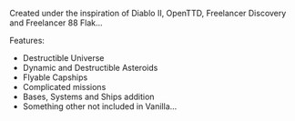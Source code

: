 Сreated under the inspiration of Diablo II, OpenTTD, Freelancer Discovery and Freelancer 88 Flak...

Features:
- Destructible Universe
- Dynamic and Destructible Asteroids
- Flyable Capships
- Сomplicated missions
- Bases, Systems and Ships addition
- Something other not included in Vanilla...
